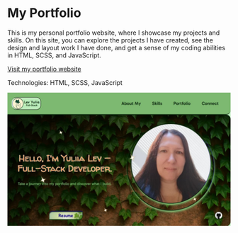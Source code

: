 # My Portfolio

This is my personal portfolio website, where I showcase my projects and skills.
On this site, you can explore the projects I have created, see the design and
layout work I have done, and get a sense of my coding abilities in HTML, SCSS,
and JavaScript.

[Visit my portfolio website](https://github.com/RITAS2000/Portfolio-Lev-Yuliia)

Technologies: HTML, SCSS, JavaScript

![Screenshot of the main page](/public/my-portfolio-rrr.jpg)
